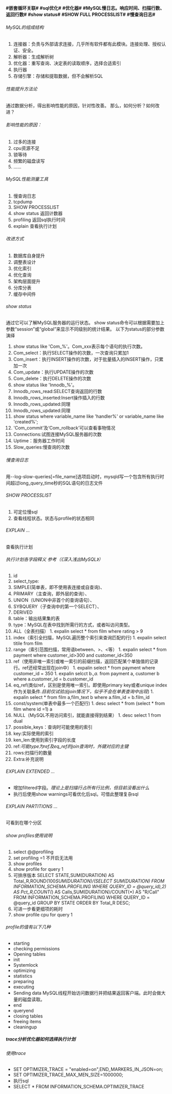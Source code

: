 **\#嵌套循环关联\#**
**\#sql优化\#**
**\#优化器\#**
**\#MySQL慢日志。响应时间、扫描行数、返回行数\#**
**\#show status\#**
**\#SHOW FULL PROCESSLIST\#**
**\#慢查询日志\#**

###### MySQL的组成结构
1. 连接器：负责与外部请求连接，几乎所有软件都有此模块。连接处理、授权认证、安全。
1. 解析器：生成解析树
1. 优化器：重写查询、决定表的读取顺序，选择合适索引
1. 执行器
1. 存储引擎：存储和提取数据，但不会解析SQL

###### 性能提升方法论
通过数据分析，得出影响性能的原因，针对性改善。
那么，如何分析？如何改进？

###### 影响性能的原因：
1. 过多的连接
1. cpu资源不足
1. 锁等待
1. 频繁的磁盘读写
1. ……

###### MySQL性能测量工具
1. 慢查询日志
1. tcpdump
1. SHOW PROCESSLIST
1. show status 返回计数器
1. profiling 返回sql执行时间
1. explain 查看执行计划

###### 改进方式
1. 数据库自身提升
  1. 调整表设计
  1. 优化索引
  1. 优化查询
1. 架构层面提升
  1. 分库分表
  1. 缓存中间件

###### show status
通过它可以了解MySQL服务器的运行状态。
show status命令可以根据需要加上参数“session”或“global”来显示不同级别的统计结果。
以下为status的部分参数演绎
1. show status like 'Com_%'。Com_xxx表示每个语句的执行次数。
  1. Com_select：执行SELECT操作的次数，一次查询只累加1
  1. Com_insert：执行INSERT操作的次数，对于批量插入的INSERT操作，只累加一次
  1. Com_update：执行UPDATE操作的次数
  1. Com_delete：执行DELETE操作的次数
1. show status like 'Innodb_%'。
  1. Innodb_rows_read:SELECT查询返回的行数
  1. Innodb_rows_inserted:Insert操作插入的行数
  1. Innodb_rows_updated:同理
  1. Innodb_rows_updated:同理
1. show status where variable_name like 'handler%' or variable_name like 'created%';
1. 'Com_commit'及‘Com_rollback’可以查看事物情况
1. Connections:试图连接MySQL服务器的次数
1. Uptime：服务器工作时间
1. Slow_queries:慢查询的次数

###### 慢查询日志
用--log-slow-queries[=file_name]选项启动时，mysqld写一个包含所有执行时间超过long_query_time秒的SQL语句的日志文件

###### SHOW PROCESSLIST
1. 可定位慢sql
1. 查看线程状态。状态与profile的状态相同

###### EXPLAIN ...
查看执行计划

###### 执行计划各字段释义 参考（《深入浅出MySQL》）
1. id
1. select_type:
  1. SIMPLE(简单表，即不使用表连接或自查询)、
  1. PRIMARY（主查询，即外层的查询）、
  1. UNION（UNION中非首个的查询语句）、
  1. SYBQUERY（子查询中的第一个SELECT）、
  1. DERIVED
1. table：输出结果集的表
1. type：MySQL在表中找到所需行的方式，或者叫访问类型。
  1. ALL（全表扫描）
    1. expalin select * from film where rating > 9
  1. index（索引全扫描，MySQL遍历整个索引来查询匹配的行)
    1. expalin select titile from film
  1. range（索引范围扫描，常用语between、>、<等）
    1. expalin select * from payment where customer_id>300 and customer_id<350
  1. ref（使用非唯一索引或唯一索引的前缀扫描，返回匹配某个单独值的记录行。ref还经常出现在join中）
    1. expalin select * from payment where customer_id = 350
    1. expalin selcct b.*,a.* from payment a, customer b where a.customer_id = b.customer_id
  1. eq_ref(类似ref，区别是使用唯一索引。即使用primary key或者unique index作为关联条件.*目前仅试验出join情况下，似乎不会在单表查询中出现*)
    1. expalin select * from film a,film_text b where a.film_id = b.film_id
  1. const/system(单表中最多一个匹配行)
    1. desc select * from (select * from film where id =1) a
  1. NULL（MySQL不用访问索引，就能直接得到结果）
    1. desc select 1 from dual
1. possible_keys：查询时可能使用的索引
1. key:实际使用的索引
1. ken_len:使用到索引字段的长度
1. ref:*可能type为ref及eq_ref的join查询时，外键对应的主键*
1. rows:扫描行的数量
1. Extra:补充说明

###### EXPLAIN EXTENDED ...
- 增加filtered字段。*理论上是扫描行占所有行比例，但目前没看出什么*
- 执行后使用show warnings可看优化后sql。可借此整理复杂sql

###### EXPLAIN PARTITIONS ...
可看到在哪个分区

###### show profiles使用说明
1. select @@profiling
1. set profiling =1  不开启无法用
1. show profiles
1. show profile for query 1
1. 可排序版本 SELECT STATE,SUM(DURATION) AS Total_R,ROUND(100*SUM(DURATION)/(SELECT SUM(DURATION) FROM INFORMATION_SCHEMA.PROFILING WHERE QUERY_ID = @query_id),2) AS Pct_R,COUNT(*) AS Calls,SUM(DURATION)/COUNT(*) AS "R/Call" FROM INFORMATION_SCHEMA.PROFILING WHERE QUERY_ID = @query_id GROUP BY STATE ORDER BY Total_R DESC;
1. 可进一步看更细项的耗时
  1. show profile cpu for query 1

###### profile的值有以下几种
- starting
- checking permissions
- Opening tables
- init
- Systemlock
- optimizing
- statistics
- preparing
- executing
- Sending data MySQL线程开始访问数据行并把结果返回客户端。此时会做大量的磁盘读取。
- end
- queryend
- closing tables
- freeing items
- cleaningup

##### trace分析优化器如何选择执行计划
###### 使用trace
- SET OPTIMIZER_TRACE = "enabled=on",END_MARKERS_IN_JSON=on;
- SET OPTIMIZER_TRACE_MAX_MEN_SIZE=1000000;
- 执行sql
- SELECT * FROM INFORMATION_SCHEMA.OPTIMIZER_TRACE
